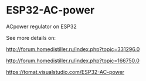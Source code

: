 # ESP32-AC-power
ACpower regulator on ESP32

See more details on:

 http://forum.homedistiller.ru/index.php?topic=331296.0
  
 http://forum.homedistiller.ru/index.php?topic=166750.0
 
 https://tomat.visualstudio.com/ESP32-AC-power 
